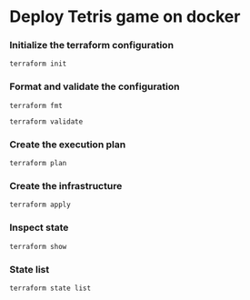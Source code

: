 # Deploy Tetris game on docker

### Initialize the terraform configuration
`terraform init`


### Format and validate the configuration
`terraform fmt`

`terraform validate`

### Create the execution plan
`terraform plan`

### Create the infrastructure
`terraform apply`


### Inspect state
`terraform show`

### State list
`terraform state list`


